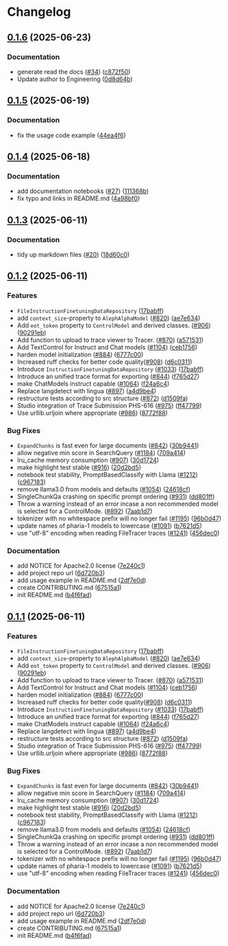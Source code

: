 # Changelog

## [0.1.6](https://github.com/Aleph-Alpha/pharia-inference-sdk/compare/v0.1.5...v0.1.6) (2025-06-23)


### Documentation

* generate read the docs ([#34](https://github.com/Aleph-Alpha/pharia-inference-sdk/issues/34)) ([c872f50](https://github.com/Aleph-Alpha/pharia-inference-sdk/commit/c872f50314128a5de60c9740ab068af32c8d07f2))
* Update author to Engineering ([0d8d64b](https://github.com/Aleph-Alpha/pharia-inference-sdk/commit/0d8d64be056e1f1f7eaff56767016e4feeb65614))

## [0.1.5](https://github.com/Aleph-Alpha/pharia-inference-sdk/compare/v0.1.4...v0.1.5) (2025-06-19)


### Documentation

* fix the usage code example ([44ea4f6](https://github.com/Aleph-Alpha/pharia-inference-sdk/commit/44ea4f691ff049362bb43a7d0c0e3fbf14a09807))

## [0.1.4](https://github.com/Aleph-Alpha/pharia-inference-sdk/compare/v0.1.3...v0.1.4) (2025-06-18)


### Documentation

* add documentation notebooks ([#27](https://github.com/Aleph-Alpha/pharia-inference-sdk/issues/27)) ([111368b](https://github.com/Aleph-Alpha/pharia-inference-sdk/commit/111368bd4fdc1bf46b44c8078e713510f5463c66))
* fix typo and links in README.md ([4a98bf0](https://github.com/Aleph-Alpha/pharia-inference-sdk/commit/4a98bf02f202c402ce84b7bde23aa4d9ae921be6))

## [0.1.3](https://github.com/Aleph-Alpha/pharia-inference-sdk/compare/v0.1.2...v0.1.3) (2025-06-11)


### Documentation

* tidy up markdown files ([#20](https://github.com/Aleph-Alpha/pharia-inference-sdk/issues/20)) ([18d60c0](https://github.com/Aleph-Alpha/pharia-inference-sdk/commit/18d60c0cee83d0257be9b4e3bbfee2223b7a4e5a))

## [0.1.2](https://github.com/Aleph-Alpha/pharia-inference-sdk/compare/v0.1.1...v0.1.2) (2025-06-11)


### Features

* `FileInstructionFinetuningDataRepository` ([17babff](https://github.com/Aleph-Alpha/pharia-inference-sdk/commit/17babff5f08b6fdb19fa2215486374de354e3f1e))
* add `context_size`-property to `AlephAlphaModel` ([#820](https://github.com/Aleph-Alpha/pharia-inference-sdk/issues/820)) ([ae7e634](https://github.com/Aleph-Alpha/pharia-inference-sdk/commit/ae7e634189a5bbc45ec90d5815ac7ef0754d0cfb))
* Add `eot_token` property to `ControlModel` and derived classes. ([#906](https://github.com/Aleph-Alpha/pharia-inference-sdk/issues/906)) ([90291eb](https://github.com/Aleph-Alpha/pharia-inference-sdk/commit/90291ebea5aa79724c297e4ca3c3d45870f9a879))
* Add function to upload to trace viewer to Tracer. ([#870](https://github.com/Aleph-Alpha/pharia-inference-sdk/issues/870)) ([a571531](https://github.com/Aleph-Alpha/pharia-inference-sdk/commit/a571531e0f702ae136f560e111d6903d70574481))
* Add TextControl for Instruct and Chat models ([#1104](https://github.com/Aleph-Alpha/pharia-inference-sdk/issues/1104)) ([ceb1756](https://github.com/Aleph-Alpha/pharia-inference-sdk/commit/ceb1756a4dabe63b09ef891030de60e42f0ad0ec))
* harden model initialization ([#884](https://github.com/Aleph-Alpha/pharia-inference-sdk/issues/884)) ([6777c00](https://github.com/Aleph-Alpha/pharia-inference-sdk/commit/6777c00cdd8f51b8317e75d5c89823e45965eca5))
* Increased ruff checks for better code quality([#908](https://github.com/Aleph-Alpha/pharia-inference-sdk/issues/908)) ([d6c0311](https://github.com/Aleph-Alpha/pharia-inference-sdk/commit/d6c0311b08da2e3c2ae1d43cde898685b27e69cb))
* Introduce `InstructionFinetuningDataRepository` ([#1033](https://github.com/Aleph-Alpha/pharia-inference-sdk/issues/1033)) ([17babff](https://github.com/Aleph-Alpha/pharia-inference-sdk/commit/17babff5f08b6fdb19fa2215486374de354e3f1e))
* Introduce an unified trace format for exporting ([#844](https://github.com/Aleph-Alpha/pharia-inference-sdk/issues/844)) ([f765d27](https://github.com/Aleph-Alpha/pharia-inference-sdk/commit/f765d276d30986776586f80a2869af5807b1feeb))
* make ChatModels instruct capable ([#1064](https://github.com/Aleph-Alpha/pharia-inference-sdk/issues/1064)) ([f24a6c4](https://github.com/Aleph-Alpha/pharia-inference-sdk/commit/f24a6c4ece0bfd3d517489c072fa180cbe9a85fb))
* Replace langdetect with lingua ([#897](https://github.com/Aleph-Alpha/pharia-inference-sdk/issues/897)) ([a4d9be4](https://github.com/Aleph-Alpha/pharia-inference-sdk/commit/a4d9be4355d775f33f7c08fd4f46d080d06e155d))
* restructure tests according to src structure ([#872](https://github.com/Aleph-Alpha/pharia-inference-sdk/issues/872)) ([d1509fa](https://github.com/Aleph-Alpha/pharia-inference-sdk/commit/d1509faf97d91f1fb8188c16e94c3f791307e6d0))
* Studio integration of Trace Submission PHS-616 ([#975](https://github.com/Aleph-Alpha/pharia-inference-sdk/issues/975)) ([ff47799](https://github.com/Aleph-Alpha/pharia-inference-sdk/commit/ff477992aca0d04363acc975b7bdbe0089298039))
* Use urllib.urljoin where appropriate ([#986](https://github.com/Aleph-Alpha/pharia-inference-sdk/issues/986)) ([8772f88](https://github.com/Aleph-Alpha/pharia-inference-sdk/commit/8772f881e067c944faa2aca5294e1bc9a710d8cd))


### Bug Fixes

* `ExpandChunks` is fast even for large documents ([#842](https://github.com/Aleph-Alpha/pharia-inference-sdk/issues/842)) ([30b9441](https://github.com/Aleph-Alpha/pharia-inference-sdk/commit/30b9441e3d1f78a102cca78420bc30b0f00434da))
* allow negative min score in SearchQuery ([#1184](https://github.com/Aleph-Alpha/pharia-inference-sdk/issues/1184)) ([709a414](https://github.com/Aleph-Alpha/pharia-inference-sdk/commit/709a414379fea22375413ad7fde9db15cc76c726))
* lru_cache memory consumption ([#907](https://github.com/Aleph-Alpha/pharia-inference-sdk/issues/907)) ([30d1724](https://github.com/Aleph-Alpha/pharia-inference-sdk/commit/30d172429a91be1836cb87475a8bf30f4620912b))
* make highlight test stable ([#916](https://github.com/Aleph-Alpha/pharia-inference-sdk/issues/916)) ([20d2bd5](https://github.com/Aleph-Alpha/pharia-inference-sdk/commit/20d2bd5942266ba643b3417aadfd483aaefec63e))
* notebook test stability, PromptBasedClassify with Llama ([#1212](https://github.com/Aleph-Alpha/pharia-inference-sdk/issues/1212)) ([c967183](https://github.com/Aleph-Alpha/pharia-inference-sdk/commit/c96718366ee35f317d57675c395381cb1f586c26))
* remove llama3.0 from models and defaults ([#1054](https://github.com/Aleph-Alpha/pharia-inference-sdk/issues/1054)) ([24618cf](https://github.com/Aleph-Alpha/pharia-inference-sdk/commit/24618cfe1c2afa19bfe07e3477d822b436eb8636))
* SingleChunkQa crashing on specific prompt ordering ([#931](https://github.com/Aleph-Alpha/pharia-inference-sdk/issues/931)) ([dd801ff](https://github.com/Aleph-Alpha/pharia-inference-sdk/commit/dd801ff357d7a19f3f1598a40d39aa88f21411fd))
* Throw a warning instead of an error incase a non recommended model is selected for a ControlMode. ([#892](https://github.com/Aleph-Alpha/pharia-inference-sdk/issues/892)) ([7aab1d7](https://github.com/Aleph-Alpha/pharia-inference-sdk/commit/7aab1d77bf1c0711462a350bf11e1e8ec4d8b99c))
* tokenizer with no whitespace prefix will no longer fail ([#1195](https://github.com/Aleph-Alpha/pharia-inference-sdk/issues/1195)) ([96b0d47](https://github.com/Aleph-Alpha/pharia-inference-sdk/commit/96b0d47c0f9e69a775923bd9227b4afb96663ac0))
* update names of pharia-1 models to lowercase ([#1091](https://github.com/Aleph-Alpha/pharia-inference-sdk/issues/1091)) ([b7621d5](https://github.com/Aleph-Alpha/pharia-inference-sdk/commit/b7621d5110a979bdcfa9c450014a1f866e775e97))
* use "utf-8" encoding when reading FileTracer traces ([#1241](https://github.com/Aleph-Alpha/pharia-inference-sdk/issues/1241)) ([456dec0](https://github.com/Aleph-Alpha/pharia-inference-sdk/commit/456dec01bdf8fdf50291d946885d0d84412b966c))


### Documentation

* add NOTICE for Apache2.0 license ([7e240c1](https://github.com/Aleph-Alpha/pharia-inference-sdk/commit/7e240c13138a5b5c257d76b90bddaca842da5d06))
* add project repo url ([6d720b3](https://github.com/Aleph-Alpha/pharia-inference-sdk/commit/6d720b3c68e52ec8a8734b26b7c617f63bdc4bb8))
* add usage example in README.md ([2df7e0d](https://github.com/Aleph-Alpha/pharia-inference-sdk/commit/2df7e0d36c3b931bee69eb3f9bfb8d24b3b820b4))
* create CONTRIBUTING.md ([67515a1](https://github.com/Aleph-Alpha/pharia-inference-sdk/commit/67515a13e62653cbe70df048dbacfe9a950f554e))
* init README.md ([b4f6fad](https://github.com/Aleph-Alpha/pharia-inference-sdk/commit/b4f6fadde02d962e1146a48776583a5ffcd14383))

## [0.1.1](https://github.com/Aleph-Alpha/pharia-inference-sdk/compare/v0.1.0...v0.1.1) (2025-06-11)


### Features

* `FileInstructionFinetuningDataRepository` ([17babff](https://github.com/Aleph-Alpha/pharia-inference-sdk/commit/17babff5f08b6fdb19fa2215486374de354e3f1e))
* add `context_size`-property to `AlephAlphaModel` ([#820](https://github.com/Aleph-Alpha/pharia-inference-sdk/issues/820)) ([ae7e634](https://github.com/Aleph-Alpha/pharia-inference-sdk/commit/ae7e634189a5bbc45ec90d5815ac7ef0754d0cfb))
* Add `eot_token` property to `ControlModel` and derived classes. ([#906](https://github.com/Aleph-Alpha/pharia-inference-sdk/issues/906)) ([90291eb](https://github.com/Aleph-Alpha/pharia-inference-sdk/commit/90291ebea5aa79724c297e4ca3c3d45870f9a879))
* Add function to upload to trace viewer to Tracer. ([#870](https://github.com/Aleph-Alpha/pharia-inference-sdk/issues/870)) ([a571531](https://github.com/Aleph-Alpha/pharia-inference-sdk/commit/a571531e0f702ae136f560e111d6903d70574481))
* Add TextControl for Instruct and Chat models ([#1104](https://github.com/Aleph-Alpha/pharia-inference-sdk/issues/1104)) ([ceb1756](https://github.com/Aleph-Alpha/pharia-inference-sdk/commit/ceb1756a4dabe63b09ef891030de60e42f0ad0ec))
* harden model initialization ([#884](https://github.com/Aleph-Alpha/pharia-inference-sdk/issues/884)) ([6777c00](https://github.com/Aleph-Alpha/pharia-inference-sdk/commit/6777c00cdd8f51b8317e75d5c89823e45965eca5))
* Increased ruff checks for better code quality([#908](https://github.com/Aleph-Alpha/pharia-inference-sdk/issues/908)) ([d6c0311](https://github.com/Aleph-Alpha/pharia-inference-sdk/commit/d6c0311b08da2e3c2ae1d43cde898685b27e69cb))
* Introduce `InstructionFinetuningDataRepository` ([#1033](https://github.com/Aleph-Alpha/pharia-inference-sdk/issues/1033)) ([17babff](https://github.com/Aleph-Alpha/pharia-inference-sdk/commit/17babff5f08b6fdb19fa2215486374de354e3f1e))
* Introduce an unified trace format for exporting ([#844](https://github.com/Aleph-Alpha/pharia-inference-sdk/issues/844)) ([f765d27](https://github.com/Aleph-Alpha/pharia-inference-sdk/commit/f765d276d30986776586f80a2869af5807b1feeb))
* make ChatModels instruct capable ([#1064](https://github.com/Aleph-Alpha/pharia-inference-sdk/issues/1064)) ([f24a6c4](https://github.com/Aleph-Alpha/pharia-inference-sdk/commit/f24a6c4ece0bfd3d517489c072fa180cbe9a85fb))
* Replace langdetect with lingua ([#897](https://github.com/Aleph-Alpha/pharia-inference-sdk/issues/897)) ([a4d9be4](https://github.com/Aleph-Alpha/pharia-inference-sdk/commit/a4d9be4355d775f33f7c08fd4f46d080d06e155d))
* restructure tests according to src structure ([#872](https://github.com/Aleph-Alpha/pharia-inference-sdk/issues/872)) ([d1509fa](https://github.com/Aleph-Alpha/pharia-inference-sdk/commit/d1509faf97d91f1fb8188c16e94c3f791307e6d0))
* Studio integration of Trace Submission PHS-616 ([#975](https://github.com/Aleph-Alpha/pharia-inference-sdk/issues/975)) ([ff47799](https://github.com/Aleph-Alpha/pharia-inference-sdk/commit/ff477992aca0d04363acc975b7bdbe0089298039))
* Use urllib.urljoin where appropriate ([#986](https://github.com/Aleph-Alpha/pharia-inference-sdk/issues/986)) ([8772f88](https://github.com/Aleph-Alpha/pharia-inference-sdk/commit/8772f881e067c944faa2aca5294e1bc9a710d8cd))


### Bug Fixes

* `ExpandChunks` is fast even for large documents ([#842](https://github.com/Aleph-Alpha/pharia-inference-sdk/issues/842)) ([30b9441](https://github.com/Aleph-Alpha/pharia-inference-sdk/commit/30b9441e3d1f78a102cca78420bc30b0f00434da))
* allow negative min score in SearchQuery ([#1184](https://github.com/Aleph-Alpha/pharia-inference-sdk/issues/1184)) ([709a414](https://github.com/Aleph-Alpha/pharia-inference-sdk/commit/709a414379fea22375413ad7fde9db15cc76c726))
* lru_cache memory consumption ([#907](https://github.com/Aleph-Alpha/pharia-inference-sdk/issues/907)) ([30d1724](https://github.com/Aleph-Alpha/pharia-inference-sdk/commit/30d172429a91be1836cb87475a8bf30f4620912b))
* make highlight test stable ([#916](https://github.com/Aleph-Alpha/pharia-inference-sdk/issues/916)) ([20d2bd5](https://github.com/Aleph-Alpha/pharia-inference-sdk/commit/20d2bd5942266ba643b3417aadfd483aaefec63e))
* notebook test stability, PromptBasedClassify with Llama ([#1212](https://github.com/Aleph-Alpha/pharia-inference-sdk/issues/1212)) ([c967183](https://github.com/Aleph-Alpha/pharia-inference-sdk/commit/c96718366ee35f317d57675c395381cb1f586c26))
* remove llama3.0 from models and defaults ([#1054](https://github.com/Aleph-Alpha/pharia-inference-sdk/issues/1054)) ([24618cf](https://github.com/Aleph-Alpha/pharia-inference-sdk/commit/24618cfe1c2afa19bfe07e3477d822b436eb8636))
* SingleChunkQa crashing on specific prompt ordering ([#931](https://github.com/Aleph-Alpha/pharia-inference-sdk/issues/931)) ([dd801ff](https://github.com/Aleph-Alpha/pharia-inference-sdk/commit/dd801ff357d7a19f3f1598a40d39aa88f21411fd))
* Throw a warning instead of an error incase a non recommended model is selected for a ControlMode. ([#892](https://github.com/Aleph-Alpha/pharia-inference-sdk/issues/892)) ([7aab1d7](https://github.com/Aleph-Alpha/pharia-inference-sdk/commit/7aab1d77bf1c0711462a350bf11e1e8ec4d8b99c))
* tokenizer with no whitespace prefix will no longer fail ([#1195](https://github.com/Aleph-Alpha/pharia-inference-sdk/issues/1195)) ([96b0d47](https://github.com/Aleph-Alpha/pharia-inference-sdk/commit/96b0d47c0f9e69a775923bd9227b4afb96663ac0))
* update names of pharia-1 models to lowercase ([#1091](https://github.com/Aleph-Alpha/pharia-inference-sdk/issues/1091)) ([b7621d5](https://github.com/Aleph-Alpha/pharia-inference-sdk/commit/b7621d5110a979bdcfa9c450014a1f866e775e97))
* use "utf-8" encoding when reading FileTracer traces ([#1241](https://github.com/Aleph-Alpha/pharia-inference-sdk/issues/1241)) ([456dec0](https://github.com/Aleph-Alpha/pharia-inference-sdk/commit/456dec01bdf8fdf50291d946885d0d84412b966c))


### Documentation

* add NOTICE for Apache2.0 license ([7e240c1](https://github.com/Aleph-Alpha/pharia-inference-sdk/commit/7e240c13138a5b5c257d76b90bddaca842da5d06))
* add project repo url ([6d720b3](https://github.com/Aleph-Alpha/pharia-inference-sdk/commit/6d720b3c68e52ec8a8734b26b7c617f63bdc4bb8))
* add usage example in README.md ([2df7e0d](https://github.com/Aleph-Alpha/pharia-inference-sdk/commit/2df7e0d36c3b931bee69eb3f9bfb8d24b3b820b4))
* create CONTRIBUTING.md ([67515a1](https://github.com/Aleph-Alpha/pharia-inference-sdk/commit/67515a13e62653cbe70df048dbacfe9a950f554e))
* init README.md ([b4f6fad](https://github.com/Aleph-Alpha/pharia-inference-sdk/commit/b4f6fadde02d962e1146a48776583a5ffcd14383))
